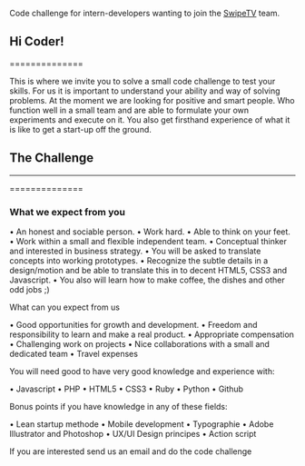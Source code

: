 Code challenge for intern-developers wanting to join the [SwipeTV](http://www.swipetv.com/ "SwipeTV") team.


## Hi Coder!
==============

This is where we invite you to solve a small code challenge to test your skills. For us it is important to understand your ability and way of solving problems.
At the moment we are looking for positive and smart people. Who function well in a small team and are able to formulate your own experiments and execute on it. You also get firsthand experience of what it is like to get a start-up off the ground.


## The Challenge
---------------------





==============

### What we expect from you

• An honest and sociable person.
• Work hard.
• Able to think on your feet.
• Work within a small and flexible independent team.
• Conceptual thinker and interested in business strategy.
• You will be asked to translate concepts into working prototypes.
• Recognize the subtle details in a design/motion and be able to translate this in to decent HTML5, CSS3 and Javascript.
• You also will learn how to make coffee, the dishes and other odd jobs ;)

What can you expect from us

• Good opportunities for growth and development.
• Freedom and responsibility to learn and make a real product.
• Appropriate compensation
• Challenging work on projects
• Nice collaborations with a small and dedicated team
• Travel expenses

You will need good to have very good knowledge and experience with:

• Javascript
• PHP
• HTML5
• CSS3
• Ruby
• Python
• Github

Bonus points if you have knowledge in any of these fields:

• Lean startup methode
• Mobile development
• Typographie
• Adobe Illustrator and Photoshop
• UX/UI Design principes
• Action script

If you are interested send us an email and do the code challenge
